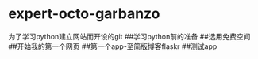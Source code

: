 # expert-octo-garbanzo
为了学习python建立网站而开设的git
##学习python前的准备
##选用免费空间
##开始我的第一个网页
##第一个app-至简版博客flaskr
##测试app
